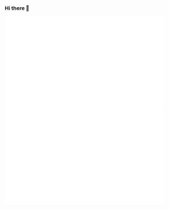 ### Hi there 👋

<!--
**ColeSwinford/ColeSwinford** is a ✨ _special_ ✨ repository because its `README.md` (this file) appears on your GitHub profile.

Here are some ideas to get you started:

- 🔭 I’m currently working on ...
- 🌱 I’m currently learning ...
- 👯 I’m looking to collaborate on ...
- 🤔 I’m looking for help with ...
- 💬 Ask me about ...
- 📫 How to reach me: ...
- 😄 Pronouns: ...
- ⚡ Fun fact: ...
-->

![](https://raw.githubusercontent.com/ColeSwinford/github-stats/master/generated/overview.svg#gh-dark-mode-only)
![](https://raw.githubusercontent.com/ColeSwinford/github-stats/master/generated/overview.svg#gh-light-mode-only)
